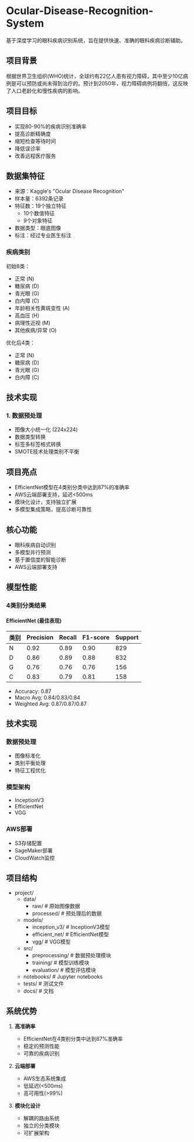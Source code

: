 # Ocular-Disease-Recognition-System

基于深度学习的眼科疾病识别系统，旨在提供快速、准确的眼科疾病诊断辅助。

## 项目背景

根据世界卫生组织(WHO)统计，全球约有22亿人患有视力障碍，其中至少10亿病例是可以预防或尚未得到治疗的。预计到2050年，视力障碍病例将翻倍，这反映了人口老龄化和慢性疾病的影响。

## 项目目标

- 实现80-90%的疾病识别准确率
- 提高诊断精确度
- 缩短检查等待时间
- 降低误诊率
- 改善远程医疗服务

## 数据集特征

- 来源：Kaggle's "Ocular Disease Recognition"
- 样本量：6392条记录
- 特征数：19个独立特征
  - 10个数值特征
  - 9个对象特征
- 数据类型：眼底图像
- 标注：经过专业医生标注

### 疾病类别
初始8类：
- 正常 (N)
- 糖尿病 (D)
- 青光眼 (G)
- 白内障 (C)
- 年龄相关性黄斑变性 (A)
- 高血压 (H)
- 病理性近视 (M)
- 其他疾病/异常 (O)

优化后4类：
- 正常 (N)
- 糖尿病 (D)
- 青光眼 (G)
- 白内障 (C)

## 技术实现

### 1. 数据预处理
- 图像大小统一化 (224x224)
- 数据类型转换
- 标签多标签格式转换
- SMOTE技术处理类别不平衡

## 项目亮点

- EfficientNet模型在4类别分类中达到87%的准确率
- AWS云端部署支持，延迟<500ms
- 模块化设计，支持独立扩展
- 多模型集成策略，提高诊断可靠性

## 核心功能

- 眼科疾病自动识别
- 多模型并行预测
- 基于置信度的智能诊断
- AWS云端部署支持

## 模型性能

### 4类别分类结果

#### EfficientNet (最佳表现)
| 类别 | Precision | Recall | F1-score | Support |
|------|-----------|--------|-----------|----------|
| N | 0.92 | 0.89 | 0.90 | 829 |
| D | 0.86 | 0.89 | 0.88 | 832 |
| G | 0.76 | 0.76 | 0.76 | 156 |
| C | 0.83 | 0.79 | 0.81 | 158 |

- Accuracy: 0.87
- Macro Avg: 0.84/0.83/0.84
- Weighted Avg: 0.87/0.87/0.87

## 技术实现

### 数据预处理
- 图像标准化
- 类别平衡处理
- 特征工程优化

### 模型架构
- InceptionV3
- EfficientNet
- VGG

### AWS部署
- S3存储配置
- SageMaker部署
- CloudWatch监控

## 项目结构

- project/
  - data/
    - raw/                 # 原始图像数据
    - processed/           # 预处理后的数据
  - models/
    - inception_v3/        # InceptionV3模型
    - efficient_net/       # EfficientNet模型
    - vgg/                # VGG模型
  - src/
    - preprocessing/      # 数据预处理模块
    - training/          # 模型训练模块
    - evaluation/        # 模型评估模块
  - notebooks/           # Jupyter notebooks
  - tests/              # 测试文件
  - docs/               # 文档

## 系统优势

1. **高准确率**
   - EfficientNet在4类别分类中达到87%准确率
   - 稳定的预测性能
   - 可靠的疾病识别

2. **云端部署**
   - AWS生态系统集成
   - 低延迟(<500ms)
   - 高可用性(>99%)

3. **模块化设计**
   - 解耦的路由系统
   - 独立的分类模块
   - 可扩展架构
